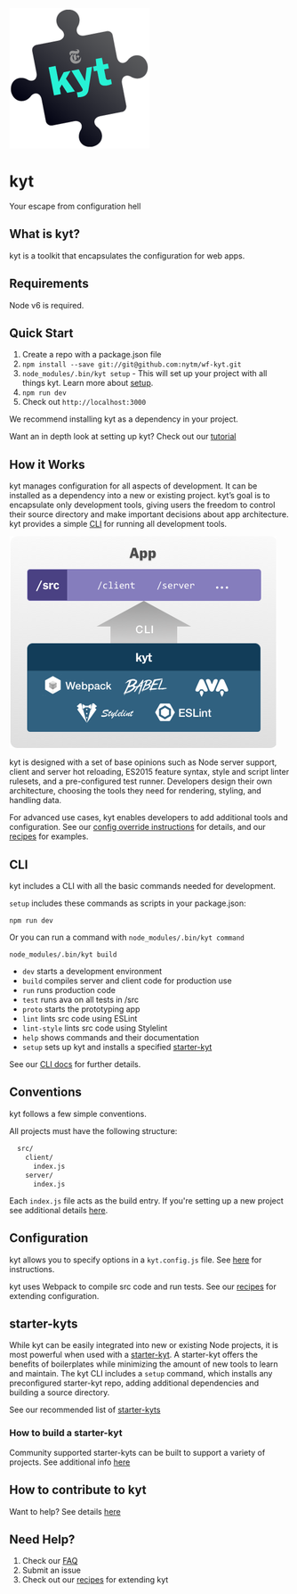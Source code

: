 ![logo](/images/kyt-logo-large.png)

# kyt
Your escape from configuration hell

## What is kyt?
kyt is a toolkit that encapsulates the configuration for web apps.

## Requirements

Node v6 is required.

## Quick Start

1. Create a repo with a package.json file
2. `npm install --save git://git@github.com:nytm/wf-kyt.git`
3. `node_modules/.bin/kyt setup` - This will set up your project with all things kyt. Learn more about [setup](/docs/commands.md).
4. `npm run dev`
5. Check out `http://localhost:3000`

We recommend installing kyt as a dependency in your project.

Want an in depth look at setting up kyt? Check out our [tutorial](/docs/tutorial.md)

## How it Works

kyt manages configuration for all aspects of development. It can be installed as a dependency into a new or existing project. kyt’s goal is to encapsulate only development tools, giving users the freedom to control their source directory and make important decisions about app architecture. kyt provides a simple [CLI](/docs/commands.md) for running all development tools.



![diagram](/images/kyt-diagram.png)


kyt is designed with a set of base opinions such as Node server support, client and server hot reloading, ES2015 feature syntax, style and script linter rulesets, and a pre-configured test runner. Developers design their own architecture, choosing the tools they need for rendering, styling, and handling data.

For advanced use cases, kyt enables developers to add additional tools and configuration.
See our [config override instructions](/docs/kytConfig.md#modifyWebpackConfig) for details, and our [recipes](/docs/Recipes.md) for examples.

## CLI

kyt includes a CLI with all the basic commands needed for development.

`setup` includes these commands as scripts in your package.json:

```
npm run dev
```

Or you can run a command with `node_modules/.bin/kyt command`

```
node_modules/.bin/kyt build
```

* `dev` starts a development environment
* `build` compiles server and client code for production use
* `run` runs production code
* `test` runs ava on all tests in /src
* `proto` starts the prototyping app
* `lint` lints src code using ESLint
* `lint-style` lints src code using Stylelint
* `help` shows commands and their documentation
* `setup` sets up kyt and installs a specified [starter-kyt](/docs/Starterkyts.md)

See our [CLI docs](/docs/commands.md) for further details.

## Conventions

kyt follows a few simple conventions.

All projects must have the following structure:
```
  src/
    client/
      index.js
    server/
      index.js
```
Each `index.js` file acts as the build entry.
If you're setting up a new project see additional details [here](/docs/conventions.md).


## Configuration

kyt allows you to specify options in a `kyt.config.js` file.
See [here](/docs/kytConfig.md) for instructions.

kyt uses Webpack to compile src code and run tests.
See our [recipes](/docs/Recipes.md) for extending configuration.

## starter-kyts

While kyt can be easily integrated into new or existing Node projects, it is most powerful when used with a [starter-kyt](/docs/Starterkyts.md). A starter-kyt offers the benefits of boilerplates while minimizing the amount of new tools to learn and maintain. The kyt CLI includes a `setup` command, which installs any preconfigured starter-kyt repo, adding additional dependencies and building a source directory.

See our recommended list of [starter-kyts](/docs/Starterkyts.md)

### How to build a starter-kyt

Community supported starter-kyts can be built to support a variety of projects.
See additional info [here](/docs/Starterkyts.md)


## How to contribute to kyt

Want to help? See details [here](/CONTRIBUTING.md)


## Need Help?

1. Check our [FAQ](/docs/FAQ.md)
2. Submit an issue
3. Check out our [recipes](/docs/Recipes.md) for extending kyt
